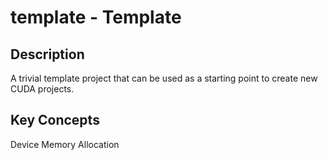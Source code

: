 # template - Template

## Description

A trivial template project that can be used as a starting point to create new CUDA projects.

## Key Concepts

Device Memory Allocation

